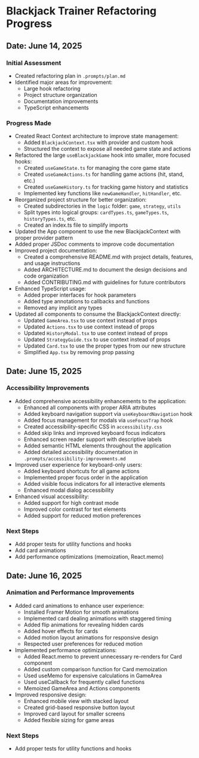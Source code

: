 # Blackjack Trainer Refactoring Progress

## Date: June 14, 2025

### Initial Assessment
- Created refactoring plan in `.prompts/plan.md`
- Identified major areas for improvement:
  - Large hook refactoring
  - Project structure organization
  - Documentation improvements
  - TypeScript enhancements

### Progress Made
- Created React Context architecture to improve state management:
  - Added `BlackjackContext.tsx` with provider and custom hook
  - Structured the context to expose all needed game state and actions
- Refactored the large `useBlackjackGame` hook into smaller, more focused hooks:
  - Created `useGameState.ts` for managing the core game state
  - Created `useGameActions.ts` for handling game actions (hit, stand, etc.)
  - Created `useGameHistory.ts` for tracking game history and statistics
  - Implemented key functions like `newGameHandler`, `hitHandler`, etc.
- Reorganized project structure for better organization:
  - Created subdirectories in the `logic` folder: `game`, `strategy`, `utils`
  - Split types into logical groups: `cardTypes.ts`, `gameTypes.ts`, `historyTypes.ts`, etc.
  - Created an index.ts file to simplify imports
- Updated the App component to use the new BlackjackContext with proper provider pattern
- Added proper JSDoc comments to improve code documentation
- Improved project documentation:
  - Created a comprehensive README.md with project details, features, and usage instructions
  - Added ARCHITECTURE.md to document the design decisions and code organization
  - Added CONTRIBUTING.md with guidelines for future contributors
- Enhanced TypeScript usage:
  - Added proper interfaces for hook parameters
  - Added type annotations to callbacks and functions
  - Removed any implicit any types
- Updated all components to consume the BlackjackContext directly:
  - Updated `GameArea.tsx` to use context instead of props
  - Updated `Actions.tsx` to use context instead of props
  - Updated `HistoryModal.tsx` to use context instead of props
  - Updated `StrategyGuide.tsx` to use context instead of props
  - Updated `Card.tsx` to use the proper types from our new structure
  - Simplified `App.tsx` by removing prop passing

## Date: June 15, 2025

### Accessibility Improvements
- Added comprehensive accessibility enhancements to the application:
  - Enhanced all components with proper ARIA attributes
  - Added keyboard navigation support via `useKeyboardNavigation` hook
  - Added focus management for modals via `useFocusTrap` hook
  - Created accessibility-specific CSS in `accessibility.css`
  - Added skip links and improved keyboard focus indicators
  - Enhanced screen reader support with descriptive labels
  - Added semantic HTML elements throughout the application
  - Added detailed accessibility documentation in `.prompts/accessibility-improvements.md`
- Improved user experience for keyboard-only users:
  - Added keyboard shortcuts for all game actions
  - Implemented proper focus order in the application
  - Added visible focus indicators for all interactive elements
  - Enhanced modal dialog accessibility
- Enhanced visual accessibility:
  - Added support for high contrast mode
  - Improved color contrast for text elements
  - Added support for reduced motion preferences

### Next Steps
- Add proper tests for utility functions and hooks
- Add card animations
- Add performance optimizations (memoization, React.memo)

## Date: June 16, 2025

### Animation and Performance Improvements
- Added card animations to enhance user experience:
  - Installed Framer Motion for smooth animations
  - Implemented card dealing animations with staggered timing
  - Added flip animations for revealing hidden cards
  - Added hover effects for cards
  - Added motion layout animations for responsive design
  - Respected user preferences for reduced motion
- Implemented performance optimizations:
  - Added React.memo to prevent unnecessary re-renders for Card component
  - Added custom comparison function for Card memoization
  - Used useMemo for expensive calculations in GameArea
  - Used useCallback for frequently called functions
  - Memoized GameArea and Actions components
- Improved responsive design:
  - Enhanced mobile view with stacked layout
  - Created grid-based responsive button layout
  - Improved card layout for smaller screens
  - Added flexible sizing for game areas

### Next Steps
- Add proper tests for utility functions and hooks
